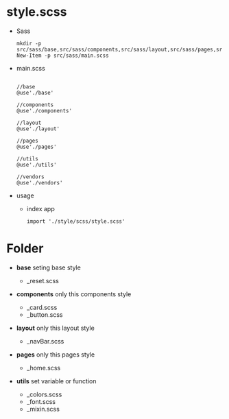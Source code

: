 # style.scss

- Sass

  ```
  mkdir -p src/sass/base,src/sass/components,src/sass/layout,src/sass/pages,src/sass/utils
  New-Item -p src/sass/main.scss
  ```

- main.scss

  ```

  //base
  @use'./base'

  //components
  @use'./components'

  //layout
  @use'./layout'

  //pages
  @use'./pages'

  //utils
  @use'./utils'

  //vendors
  @use'./vendors'

  ```

- usage

  - index app

    ```
    import './style/scss/style.scss'
    ```

# Folder

- **base** seting base style

  - \_reset.scss

- **components** only this components style

  - \_card.scss
  - \_button.scss

- **layout** only this layout style

  - \_navBar.scss

- **pages** only this pages style

  - \_home.scss

- **utils** set variable or function
  - \_colors.scss
  - \_font.scss
  - \_mixin.scss
